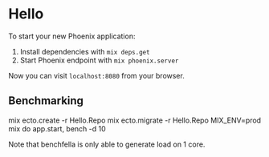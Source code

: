 # Hello

To start your new Phoenix application:

1. Install dependencies with `mix deps.get`
2. Start Phoenix endpoint with `mix phoenix.server`

Now you can visit `localhost:8080` from your browser.

## Benchmarking

mix ecto.create -r Hello.Repo
mix ecto.migrate -r Hello.Repo
MIX_ENV=prod 
mix do app.start, bench -d 10

Note that benchfella is only able to generate load on 1 core.
